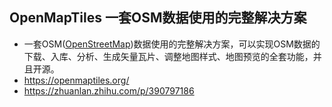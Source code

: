 ## OpenMapTiles 一套OSM数据使用的完整解决方案
- 一套OSM([OpenStreetMap](https://www.openstreetmap.org/))数据使用的完整解决方案，可以实现OSM数据的下载、入库、分析、生成矢量瓦片、调整地图样式、地图预览的全套功能，并且开源。
- https://openmaptiles.org/
- https://zhuanlan.zhihu.com/p/390797186